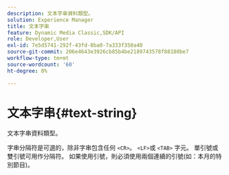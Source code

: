 ```yaml
---
description: 文本字串資料類型。
solution: Experience Manager
title: 文本字串
feature: Dynamic Media Classic,SDK/API
role: Developer,User
exl-id: 7e5d5741-292f-43fd-8ba0-7a333f350a40
source-git-commit: 206e4643e3926cb85b4be2189743578f88180be7
workflow-type: tm+mt
source-wordcount: '60'
ht-degree: 0%

---
```


# 文本字串{#text-string}

文本字串資料類型。

字串分隔符是可選的，除非字串包含任何 `<CR>`。 `<LF>`或 `<TAB>` 字元。 單引號或雙引號可用作分隔符。 如果使用引號，則必須使用兩個連續的引號(如：本月的特別節目)。
